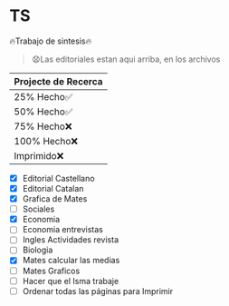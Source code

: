 # TS
:fire:Trabajo de sintesis:fire:
> :anguished:Las editoriales estan aqui arriba, en los archivos

| Projecte de Recerca |
| ------------------- |
|      25% Hecho:white_check_mark:      |
|      50% Hecho:white_check_mark:      |
|      75% Hecho:x:      |
|      100% Hecho:x:     |
|      Imprimido:x:      |

- [x] Editorial Castellano
- [x] Editorial Catalan
- [x] Grafica de Mates
- [ ] Sociales
- [x] Economia
- [ ] Economia entrevistas
- [ ] Ingles Actividades revista
- [ ] Biologia
- [x] Mates calcular las medias
- [ ] Mates Graficos
- [ ] Hacer que el Isma trabaje
- [ ] Ordenar todas las páginas para Imprimir
